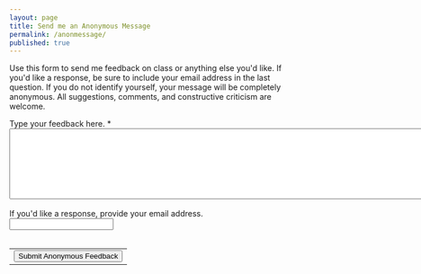 ```yaml
---
layout: page
title: Send me an Anonymous Message
permalink: /anonmessage/
published: true
---
```

Use this form to send me feedback on class or anything else you'd like.  If you'd like a response, be sure to include your email address in the last question.  If you do not identify yourself, your message will be completely anonymous.  All suggestions, comments, and constructive criticism are welcome.

<form action="https://docs.google.com/forms/d/15qUqH-4keHS_t-2cqoQroyg8buciLIMMHSeQaOJ6VIo/formResponse?embedded=true" method="POST" id="ss-form" target="_self" onsubmit="">
<ol role="list" class="ss-question-list" style="padding-left: 0;">
<div class="ss-form-question errorbox-good" role="listitem">
<div dir="auto" class="ss-item ss-item-required ss-paragraph-text"><div class="ss-form-entry">
<label class="ss-q-item-label" for="entry_2955050"><div class="ss-q-title">Type your feedback here.
<label for="itemView.getDomIdToLabel()" aria-label="(Required field)"></label>
<span class="ss-required-asterisk" aria-hidden="true">*</span></div>
<div class="ss-q-help ss-secondary-text" dir="auto"></div></label>
<textarea name="entry.2955050" rows="8" cols="100" class="ss-q-long" id="entry_2955050" dir="auto" aria-label="Type your feedback here.  " aria-required="true" required=""></textarea>
<div class="error-message" id="964147391_errorMessage"></div>
</div></div></div> <div class="ss-form-question errorbox-good" role="listitem">
<div dir="auto" class="ss-item  ss-text"><div class="ss-form-entry">

<br />
<label class="ss-q-item-label" for="entry_1000001"><div class="ss-q-title">If you&#39;d like a response, provide your email address.
</div>
<div class="ss-q-help ss-secondary-text" dir="auto"></div></label>
<input type="text" name="entry.1000001" value="" class="ss-q-short" id="entry_1000001" dir="auto" aria-label="If you&#39;d like a response, provide your email address.  " title="">
<div class="error-message" id="49145954_errorMessage"></div>
</div></div></div> <div class="errorbox-good" role="listitem">
<div dir="auto" class="ss-item  ss-section-header"><div class="ss-form-entry">
<div class="ss-section-description ss-no-ignore-whitespace"></div>
</div></div></div>
<input type="hidden" name="draftResponse" value="[,,&quot;5817155565133853645&quot;]
">
<input type="hidden" name="pageHistory" value="0">

<br />

<input type="hidden" name="fbzx" value="5817155565133853645">

<div class="ss-item ss-navigate"><table id="navigation-table"><tbody><tr><td class="ss-form-entry goog-inline-block" id="navigation-buttons" dir="ltr">
<input type="submit" name="submit" value="Submit Anonymous Feedback" id="ss-submit" class="jfk-button jfk-button-action ">
</td>
</tr></tbody></table></div></ol></form>


<!-- Form Redirect -->

<!-- Hidden iframe -->
<iframe name="secret-frame" width="0" height="0" border="0" style="display: none;"></iframe>

<!-- Script to redirect to a custom page -->
<script>
// replace "ss-submit" with the ID of your submit button
document.getElementById("ss-submit").addEventListener("click", function(){
  // adds a delay because the results page loads before the form has a chance to submit
  setTimeout(function() {
    // replace the url in quotes below to where you want to the user to be redirected to
    window.location = "http://www.google.com";
  }, 1000);
});
</script>

